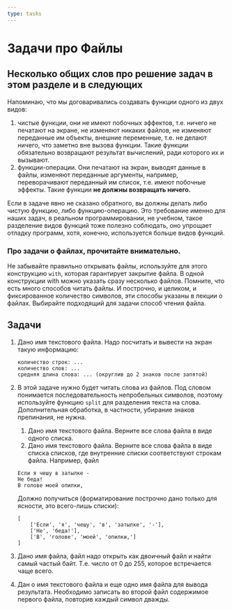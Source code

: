 ```yaml
---
type: tasks
---
```

# Задачи про Файлы

## Несколько общих слов про решение задач в этом разделе и в следующих

Напоминаю, что мы договаривались создавать функции одного из двух видов:
1. чистые функции, они не имеют побочных эффектов, т.е. ничего не печатают на экране, не изменяют никаких файлов,
не изменяют переданные им объекты, внешние переменные, т.е. не делают ничего, что заметно вне вызова функции. Такие
функции обязательно возвращают результат вычислений, ради которого их и вызывают.
1. функции-операции. Они печатают на экран, выводят данные в файлы, изменяют переданные аргументы, например, переворачивают переданный им список, т.е. имеют побочные эффекты. Такие функции **не должны возвращать ничего.**

Если в задаче явно не сказано обратного, вы должны делать либо чистую функцию, либо функцию-операцию. Это требование
именно для наших задач, в реальном программировании, не учебном,
такое разделение видов функций тоже полезно соблюдать, оно упрощает отладку программ, хотя, конечно, используется
больше видов функций.

### Про задачи о файлах, прочитайте внимательно.

Не забывайте правильно открывать файлы, используйте для этого конструкцию `with`, которая
гарантирует закрытие файла. В одной конструкции with можно указать сразу несколько файлов.
Помните, что есть много способов читать файлы. И построчно, и целиком, и фиксированное
количество символов, эти способы указаны в лекции о файлах. Выбирайте подходящий для задачи
способ чтения файла.
## Задачи

1. Дано имя текстового файла. Надо посчитать и вывести на экран такую информацию:
    ```
    количество строк: ...
    количество слов: ...
    средняя длина слова: ... (округлив до 2 знаков после запятой)
    ```
   
1. В этой задаче нужно будет читать слова из файлов. Под словом понимается последовательность
   непробельных символов, поэтому используйте функцию `split` для разделения текста на слова. Дополнительная обработка,
   в частности, убирание знаков препинания, не нужна.
    1. Дано имя текстового файла. Верните все слова файла в виде одного списка.
    1. Дано имя текстового файла. Верните все слова файла в виде списка списков, где внутренние списки соответствуют строкам
    файла. Например, файл
    ```
    Если я чешу в затылке - 
    Не беда! 
    В голове моей опилки, 
    ```
   
    Должно получиться (форматирование построчно дано только для ясности, это всего-лишь списки):
    
    ```
    [
        ['Если', 'я', 'чешу', 'в', 'затылке', '-'],
        ['Не', 'беда!'],
        ['В', 'голове', 'моей', 'опилки,']
    ]
    ```
1. Дано имя файла, файл надо открыть как двоичный файл и найти самый частый байт. Т.е. число от 0 до 255, которое встречается
чаще всего.

1. Дан о имя текстового файла и еще одно имя файла для вывода результата. Необходимо записать во второй файл содержимое первого файла,
повторив каждый символ дважды.
